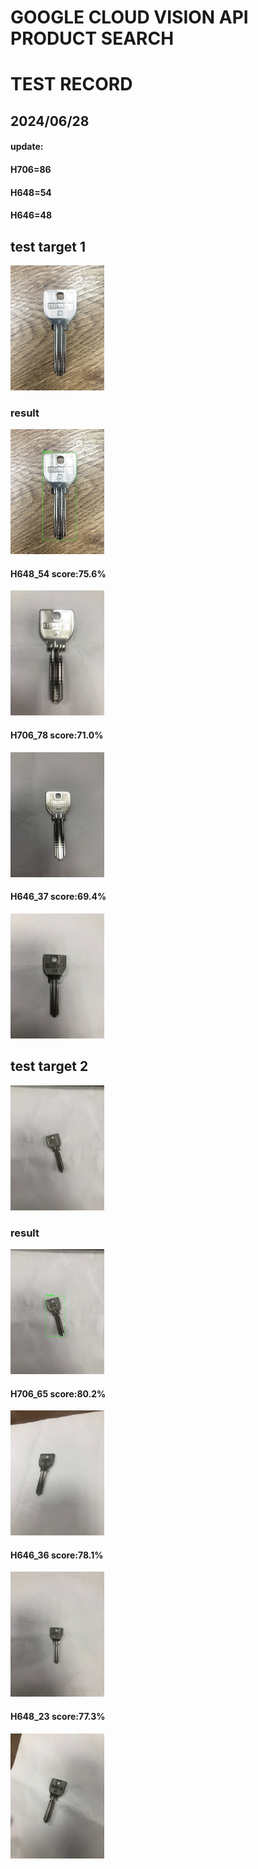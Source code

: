 # GOOGLE CLOUD VISION API PRODUCT SEARCH 
# TEST RECORD

## 2024/06/28
#### update:
#### H706=86
#### H648=54
#### H646=48
## test target 1
<img src="./image/test/S__24051720_0.jpg" height="200px"><img/>
### result
<img src="./asset/test-result/20240628_result_01.jpg" height="200px"><img/>
#### H648_54 score:75.6% 
<img src="./asset/officialKey/H648/LINE_ALBUM_H648_240628_54.jpg" height="200px"><img/>
#### H706_78 score:71.0% 
<img src="./asset/officialKey/H706/LINE_ALBUM_H706_240628_78.jpg" height="200px"><img/>
#### H646_37 score:69.4% 
<img src="./asset/officialKey/H646/LINE_ALBUM_H646_240628_37.jpg" height="200px"><img/>


## test target 2 
<img src="./image/test/S__24117250.jpg" height="200px"><img/>
### result
<img src="./asset/test-result/20240628_result_02.jpg" height="200px"><img/>
#### H706_65 score:80.2% 
<img src="./asset/officialKey/H706/LINE_ALBUM_H706_240628_65.jpg" height="200px"><img/>
#### H646_36 score:78.1% 
<img src="./asset/officialKey/H646/LINE_ALBUM_H646_240628_36.jpg" height="200px"><img/>
#### H648_23 score:77.3% 
<img src="./asset/officialKey/H648/LINE_ALBUM_H648_240628_23.jpg" height="200px"><img/>
